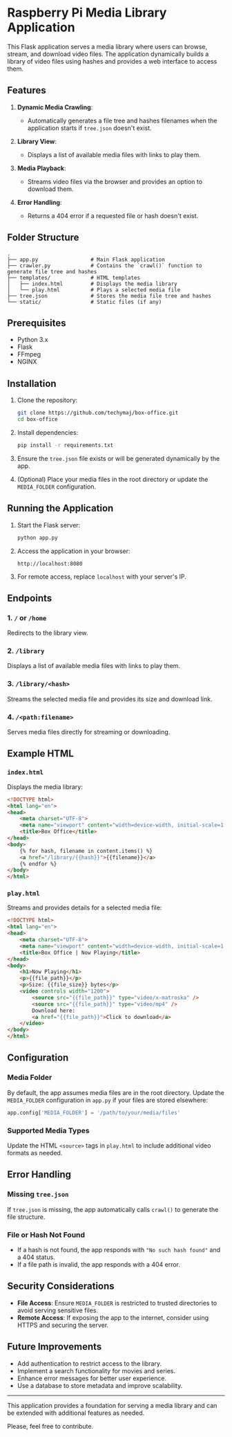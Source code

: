 # Raspberry Pi Media Library Application

This Flask application serves a media library where users can browse, stream, and download video files. The application dynamically builds a library of video files using hashes and provides a web interface to access them.

## Features

1. **Dynamic Media Crawling**:
   - Automatically generates a file tree and hashes filenames when the application starts if `tree.json` doesn't exist.

2. **Library View**:
   - Displays a list of available media files with links to play them.

3. **Media Playback**:
   - Streams video files via the browser and provides an option to download them.

4. **Error Handling**:
   - Returns a 404 error if a requested file or hash doesn't exist.

## Folder Structure

```
.
├── app.py                 # Main Flask application
├── crawler.py             # Contains the `crawl()` function to generate file tree and hashes
├── templates/             # HTML templates
│   ├── index.html         # Displays the media library
│   └── play.html          # Plays a selected media file
├── tree.json              # Stores the media file tree and hashes
└── static/                # Static files (if any)
```

## Prerequisites

- Python 3.x
- Flask
- FFmpeg
- NGINX

## Installation

1. Clone the repository:
   ```bash
   git clone https://github.com/techymaj/box-office.git
   cd box-office
   ```

2. Install dependencies:
   ```bash
   pip install -r requirements.txt
   ```

3. Ensure the `tree.json` file exists or will be generated dynamically by the app.

4. (Optional) Place your media files in the root directory or update the `MEDIA_FOLDER` configuration.

## Running the Application

1. Start the Flask server:
   ```bash
   python app.py
   ```

2. Access the application in your browser:
   ```
   http://localhost:8080
   ```

3. For remote access, replace `localhost` with your server's IP.

## Endpoints

### 1. `/` or `/home`
Redirects to the library view.

### 2. `/library`
Displays a list of available media files with links to play them.

### 3. `/library/<hash>`
Streams the selected media file and provides its size and download link.

### 4. `/<path:filename>`
Serves media files directly for streaming or downloading.

## Example HTML

### `index.html`
Displays the media library:
```html
<!DOCTYPE html>
<html lang="en">
<head>
	<meta charset="UTF-8">
	<meta name="viewport" content="width=device-width, initial-scale=1.0">
	<title>Box Office</title>
</head>
<body>
	{% for hash, filename in content.items() %}
	<a href="/library/{{hash}}">{{filename}}</a>
	{% endfor %}
</body>
</html>
```

### `play.html`
Streams and provides details for a selected media file:
```html
<!DOCTYPE html>
<html lang="en">
<head>
    <meta charset="UTF-8">
    <meta name="viewport" content="width=device-width, initial-scale=1.0">
    <title>Box Office | Now Playing</title>
</head>
<body>
    <h1>Now Playing</h1>
    <p>{{file_path}}</p>
    <p>Size: {{file_size}} bytes</p>
    <video controls width="1200">
        <source src="{{file_path}}" type="video/x-matroska" />
        <source src="{{file_path}}" type="video/mp4" />
        Download here:
        <a href="{{file_path}}">Click to download</a>
    </video>
</body>
</html>
```

## Configuration

### Media Folder
By default, the app assumes media files are in the root directory. Update the `MEDIA_FOLDER` configuration in `app.py` if your files are stored elsewhere:

```python
app.config['MEDIA_FOLDER'] = '/path/to/your/media/files'
```

### Supported Media Types
Update the HTML `<source>` tags in `play.html` to include additional video formats as needed.

## Error Handling

### Missing `tree.json`
If `tree.json` is missing, the app automatically calls `crawl()` to generate the file structure.

### File or Hash Not Found
- If a hash is not found, the app responds with `"No such hash found"` and a 404 status.
- If a file path is invalid, the app responds with a 404 error.

## Security Considerations
- **File Access**: Ensure `MEDIA_FOLDER` is restricted to trusted directories to avoid serving sensitive files.
- **Remote Access**: If exposing the app to the internet, consider using HTTPS and securing the server.

## Future Improvements
- Add authentication to restrict access to the library.
- Implement a search functionality for movies and series.
- Enhance error messages for better user experience.
- Use a database to store metadata and improve scalability.

---

This application provides a foundation for serving a media library and can be extended with additional features as needed.

Please, feel free to contribute.
